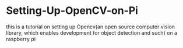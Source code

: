 # Setting-Up-OpenCV-on-Pi
this is a tutorial on setting up Opencv(an open source computer vision library, which enables development for object detection and such) on a raspberry pi
